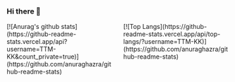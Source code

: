 ### Hi there 👋
<!--
**TTM-KK/TTM-KK** is a ✨ _special_ ✨ repository because its `README.md` (this file) appears on your GitHub profile.

Here are some ideas to get you started:

- 🔭 I’m currently working on ...
- 🌱 I’m currently learning ...
- 👯 I’m looking to collaborate on ...
- 🤔 I’m looking for help with ...
- 💬 Ask me about ...
- 📫 How to reach me: ...
- 😄 Pronouns: ...
- ⚡ Fun fact: ...
-->

<style>
.right__column{
  float: right;
  width: 47.5%;
  text-align: left;
  }
.left__column{
  float:left;
  width: 47.5%;
  text-align:left;
  }
</style>


<div class="left__column">
  [![Anurag's github stats](https://github-readme-stats.vercel.app/api?username=TTM-KK&count_private=true)](https://github.com/anuraghazra/github-readme-stats)
</div>
<div class="right__column">
  [![Top Langs](https://github-readme-stats.vercel.app/api/top-langs/?username=TTM-KK)](https://github.com/anuraghazra/github-readme-stats)
</div>
